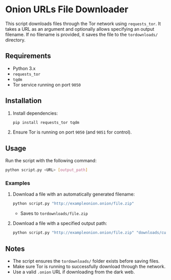 # Onion URLs File Downloader

This script downloads files through the Tor network using `requests_tor`. It takes a URL as an argument and optionally allows specifying an output filename. If no filename is provided, it saves the file to the `tordownloads/` directory.

## Requirements

- Python 3.x
- `requests_tor`
- `tqdm`
- Tor service running on port `9050`

## Installation

1. Install dependencies:
   ```sh
   pip install requests_tor tqdm
   ```
2. Ensure Tor is running on port `9050` (and `9051` for control).

## Usage

Run the script with the following command:

```sh
python script.py <URL> [output_path]
```

### Examples

1. Download a file with an automatically generated filename:
   ```sh
   python script.py "http://exampleonion.onion/file.zip"
   ```
   - Saves to `tordownloads/file.zip`

2. Download a file with a specified output path:
   ```sh
   python script.py "http://exampleonion.onion/file.zip" "downloads/custom.zip"
   ```

## Notes

- The script ensures the `tordownloads/` folder exists before saving files.
- Make sure Tor is running to successfully download through the network.
- Use a valid `.onion` URL if downloading from the dark web.

